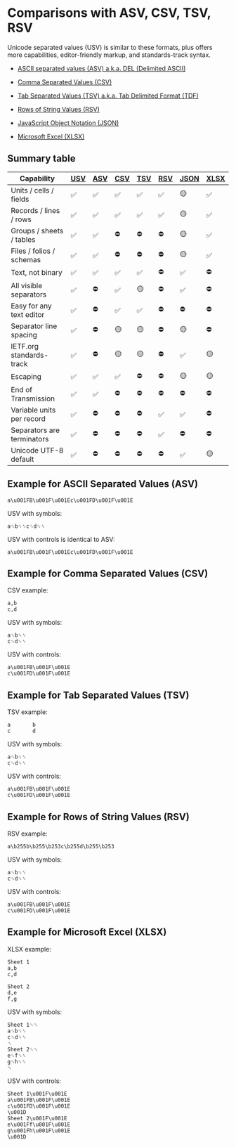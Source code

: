 # Comparisons with ASV, CSV, TSV, RSV

Unicode separated values (USV) is similar to these formats, plus offers more capabilities, editor-friendly markup, and standards-track syntax.

* [ASCII separated values (ASV) a.k.a. DEL (Delimited ASCII)](asv)

* [Comma Separated Values (CSV)](csv)

* [Tab Separated Values (TSV) a.k.a. Tab Delimited Format (TDF)](tsv)

* [Rows of String Values (RSV)](rsv)

* [JavaScript Object Notation (JSON)](json)

* [Microsoft Excel (XLSX)](xlsx)


## Summary table

| Capability                  | [USV](../../) | [ASV](asv) | [CSV](csv) | [TSV](tsv) | [RSV](rsv) | [JSON](json) | [XLSX](xlsx) |
| ---                         | --- | --- | --- | --- | --- | --- | --- |
| Units / cells / fields      | ✅ | ✅ | ✅ | ✅ | ✅ | 🟡 | ✅ |
| Records / lines / rows      | ✅ | ✅ | ✅ | ✅ | ✅ | 🟡 | ✅ |
| Groups / sheets / tables    | ✅ | ✅ | ⛔ | ⛔ | ⛔ | 🟡 | ✅ |
| Files / folios / schemas    | ✅ | ✅ | ⛔ | ⛔ | ⛔ | 🟡 | ✅ |
| Text, not binary            | ✅ | ✅ | ✅ | ✅ | ⛔ | ✅ | ⛔ |
| All visible separators      | ✅ | ⛔ | ✅ | 🟡 | ⛔ | ✅ | ⛔ |
| Easy for any text editor    | ✅ | ⛔ | ✅ | ✅ | ⛔ | ⛔ | ⛔ |
| Separator line spacing      | ✅ | ⛔ | 🟡 | 🟡 | ⛔ | 🟡 | ⛔ |
| IETF.org standards-track    | ✅ | ⛔ | 🟡 | 🟡 | ⛔ | ✅ | 🟡 |
| Escaping                    | ✅ | ✅ | ✅ | ⛔ | ⛔ | 🟡 | 🟡 |
| End of Transmission         | ✅ | ✅ | ⛔ | ⛔ | ⛔ | ⛔ | ⛔ |
| Variable units per record   | ✅ | ⛔ | ⛔ | ⛔ | ✅ | ✅ | ⛔ |
| Separators are terminators  | ✅ | ⛔ | ⛔ | ⛔ | ✅ | ⛔ | ⛔ |
| Unicode UTF-8 default       | ✅ | ⛔ | ⛔ | ⛔ | ⛔ | ✅ | 🟡 |


## Example for ASCII Separated Values (ASV)

```asv
a\u001FB\u001F\u001Ec\u001FD\u001F\u001E
```

USV with symbols:

```usv
a␟b␟␞c␟d␟␞
```

USV with controls is identical to ASV:

```usv
a\u001FB\u001F\u001Ec\u001FD\u001F\u001E
```


## Example for Comma Separated Values (CSV)

CSV example:

```xlsx
a,b
c,d
```

USV with symbols:

```usv
a␟b␟␞
c␟d␟␞
```

USV with controls:

```usv
a\u001FB\u001F\u001E
c\u001FD\u001F\u001E
```


## Example for Tab Separated Values (TSV)

TSV example:

```xlsx
a       b
c       d
```

USV with symbols:

```usv
a␟b␟␞
c␟d␟␞
```

USV with controls:

```usv
a\u001FB\u001F\u001E
c\u001FD\u001F\u001E
```


## Example for Rows of String Values (RSV)

RSV example:

```rsv
a\b255b\b255\b253c\b255d\b255\b253
```

USV with symbols:

```usv
a␟b␟␞
c␟d␟␞
```

USV with controls:

```usv
a\u001FB\u001F\u001E
c\u001FD\u001F\u001E
```


## Example for Microsoft Excel (XLSX)

XLSX example:

```xlsx
Sheet 1
a,b
c,d

Sheet 2
d,e
f,g
```

USV with symbols:

```usv
Sheet 1␟␞
a␟b␟␞
c␟d␟␞
␝
Sheet 2␟␞
e␟f␟␞
g␟h␟␞
␝
```

USV with controls:

```usv
Sheet 1\u001F\u001E
a\u001FB\u001F\u001E
c\u001FD\u001F\u001E
\u001D
Sheet 2\u001F\u001E
e\u001Ff\u001F\u001E
g\u001Fh\u001F\u001E
\u001D
```
